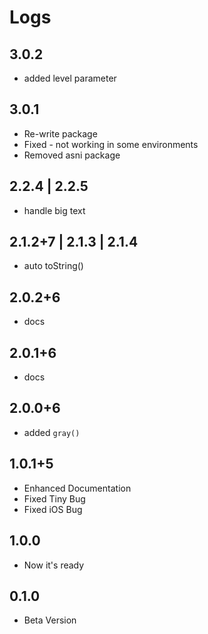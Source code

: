 # Logs

## 3.0.2

* added level parameter

## 3.0.1

* Re-write package
* Fixed - not working in some environments
* Removed asni package

## 2.2.4 | 2.2.5

* handle big text

## 2.1.2+7 | 2.1.3 | 2.1.4

* auto toString()

## 2.0.2+6

* docs

## 2.0.1+6

* docs

## 2.0.0+6

* added `gray()`

## 1.0.1+5

* Enhanced Documentation
* Fixed Tiny Bug
* Fixed iOS Bug

## 1.0.0

* Now it's ready

## 0.1.0

* Beta Version
